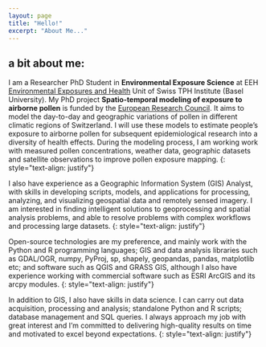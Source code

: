 ```yaml
---
layout: page
title: "Hello!"
excerpt: "About Me..."
---
```


## a bit about me:
I am a Researcher PhD Student in **Environmental Exposure Science** at EEH [Environmental Exposures and Health](https://www.swisstph.ch/en/about/eph/environmental-exposures-and-health/) Unit of Swiss TPH Institute (Basel University). My PhD project **Spatio-temporal modeling of exposure to airborne pollen** is funded by the [European Research Council](https://cordis.europa.eu/project/id/853568). It aims to model the day-to-day and geographic variations of pollen in different climatic regions of Switzerland. I will use these models to estimate people’s exposure to airborne pollen for subsequent epidemiological research into a diversity of health effects. During the modeling process, I am working work with measured pollen concentrations, weather data, geographic datasets and satellite observations to improve pollen exposure mapping.
{: style="text-align: justify"}

I also have experience as a Geographic Information System (GIS) Analyst, with skills in developing scripts, models, and applications for processing, analyzing, and visualizing geospatial data and remotely sensed imagery. I am interested in finding intelligent solutions to geoprocessing and spatial analysis problems, and able to resolve problems with complex workflows and processing large datasets.
{: style="text-align: justify"}

Open-source technologies are my preference, and mainly work with the Python and R programming languages; GIS and data analysis libraries such as GDAL/OGR, numpy, PyProj, sp, shapely, geopandas, pandas, matplotlib etc; and software such as QGIS and GRASS GIS, although I also have experience working with commercial software such as ESRI ArcGIS and its arcpy modules.
{: style="text-align: justify"}

In addition to GIS, I also have skills in data science. I can carry out data acquisition, processing and analysis; standalone Python and R scripts; database management and SQL queries. I always approach my job with great interest and I’m committed to delivering high-quality results on time and motivated to excel beyond expectations.
{: style="text-align: justify"}
